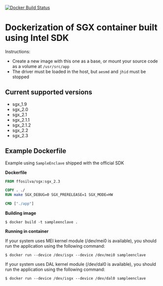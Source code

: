 [![Docker Build Status](https://img.shields.io/docker/build/ffosilva/sgx.svg)](https://hub.docker.com/r/ffosilva/sgx/)

# Dockerization of SGX container built using Intel SDK

Instructions:
* Create a new image with this one as a base, or mount your source code as a volume at `/usr/src/app`
* The driver must be loaded in the host, but `aesmd` and `jhid` must be stopped

## Current supported versions

* sgx_1.9
* sgx_2.0
* sgx_2.1
* sgx_2.1.1
* sgx_2.1.2
* sgx_2.2
* sgx_2.3

## Example Dockerfile

Example using `SampleEnclave` shipped with the official SDK

**Dockerfile**

```Dockerfile
FROM ffosilva/sgx:sgx_2.3

COPY . ./
RUN make SGX_DEBUG=0 SGX_PRERELEASE=1 SGX_MODE=HW

CMD ["./app"]
```

**Building image**

```shell
$ docker build -t sampleenclave .
```

**Running in container**

If your system uses MEI kernel module (/dev/mei0 is available), you should run the application using the following command:

```shell
$ docker run --device /dev/isgx --device /dev/mei0 sampleenclave
```

If your system uses DAL kernel module (/dev/dal0 is available), you should run the application using the following command:

```shell
$ docker run --device /dev/isgx --device /dev/dal0 sampleenclave
```
